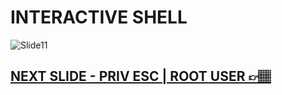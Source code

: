 # INTERACTIVE SHELL

![Slide11](https://i.postimg.cc/w6x38T39/slides11.jpg)

## [NEXT SLIDE  - PRIV ESC | ROOT USER 👉🏽](12-slide.md)
